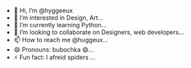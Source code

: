 - 👋 Hi, I’m @hyggeeux
- 👀 I’m interested in Design, Art...
- 🌱 I’m currently learning Python...
- 💞️ I’m looking to collaborate on Designers, web developers...
- 📫 How to reach me @huggeux...
- 😄 Pronouns: bubochka 😄...
- ⚡ Fun fact: I afreid spiders ...

<!---
hyggeeux/hyggeeux is a ✨ special ✨ repository because its `README.md` (this file) appears on your GitHub profile.
You can click the Preview link to take a look at your changes.
--->

